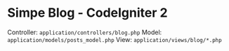 # Simpe Blog - CodeIgniter 2

Controller: `application/controllers/blog.php`
Model: `application/models/posts_model.php`
View: `application/views/blog/*.php`
